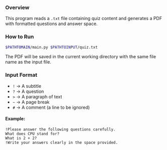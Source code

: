 ### Overview  
This program reads a `.txt` file containing quiz content and generates a PDF with formatted questions and answer space.

### How to Run  
```bash
$PATHTOMAIN/main.py $PATHTOINPUT/quiz.txt
```

The PDF will be saved in the current working directory with the same file name as the input file.

### Input Format  
- `!` → A subtitle
- `?` → A question
- `>` → A paragraph of text  
- `~` → A page break
- `#` → A comment (a line to be ignored)

#### Example:
```
!Please answer the following questions carefully.
What does CPU stand for?
What is 2 + 2?
!Write your answers clearly in the space provided.
```
